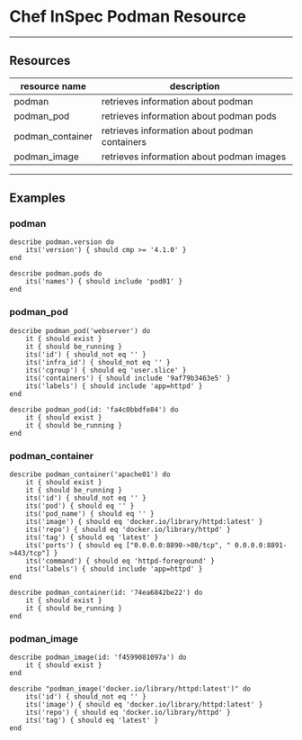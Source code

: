 # Chef InSpec Podman Resource

----
## Resources

| resource name    | description |
| ---------------- | ----------- |
| podman           | retrieves information about podman
| podman_pod       | retrieves information about podman pods
| podman_container | retrieves information about podman containers
| podman_image     | retrieves information about podman images

----

## Examples

### podman

```
describe podman.version do
    its('version') { should cmp >= '4.1.0' }
end

describe podman.pods do
    its('names') { should include 'pod01' }
end

```
### podman_pod

```
describe podman_pod('webserver') do
    it { should exist }
    it { should be_running }
    its('id') { should_not eq '' }
    its('infra_id') { should_not eq '' }
    its('cgroup') { should eq 'user.slice' }
    its('containers') { should include '9af79b3463e5' }
    its('labels') { should include 'app=httpd' }
end

describe podman_pod(id: 'fa4c0bbdfe84') do
    it { should exist }
    it { should be_running }
end
```

### podman_container

```
describe podman_container('apache01') do
    it { should exist }
    it { should be_running }
    its('id') { should_not eq '' }
    its('pod') { should eq '' }
    its('pod_name') { should eq '' }
    its('image') { should eq 'docker.io/library/httpd:latest' }
    its('repo') { should eq 'docker.io/library/httpd' }
    its('tag') { should eq 'latest' }
    its('ports') { should eq ["0.0.0.0:8890->80/tcp", " 0.0.0.0:8891->443/tcp"] }
    its('command') { should eq 'httpd-foreground' }
    its('labels') { should include 'app=httpd' }
end
      
describe podman_container(id: '74ea6842be22') do
    it { should exist }
    it { should be_running }
end
```

### podman_image

```
describe podman_image(id: 'f4599081097a') do
    it { should exist }
end

describe "podman_image('docker.io/library/httpd:latest')" do
    its('id') { should_not eq '' }
    its('image') { should eq 'docker.io/library/httpd:latest' }
    its('repo') { should eq 'docker.io/library/httpd' }
    its('tag') { should eq 'latest' }
end
```
